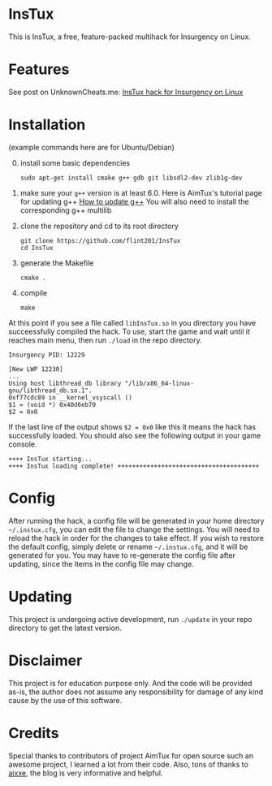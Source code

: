 # InsTux

This is InsTux, a free, feature-packed multihack for Insurgency on Linux.

# Features
See post on UnknownCheats.me:
[InsTux hack for Insurgency on Linux](https://www.unknowncheats.me/forum/insurgency/204814-instux-trainer-insurgency-linux-windows.html)

# Installation
(example commands here are for Ubuntu/Debian)

0. install some basic dependencies
    ```
    sudo apt-get install cmake g++ gdb git libsdl2-dev zlib1g-dev
    ```

1. make sure your `g++` version is at least 6.0. Here is AimTux's tutorial page for updating g++
    [How to update g++](https://github.com/AimTuxOfficial/AimTux/wiki/Updating-your-compiler)
    You will also need to install the corresponding g++ multilib
    
2. clone the repository and cd to its root directory
    ```
    git clone https://github.com/flint201/InsTux
    cd InsTux
    ```

3. generate the Makefile 
    ```
    cmake .
    ```

4. compile 
    ```
    make
    ```

At this point if you see a file called `libInsTux.so` in you directory you have succeessfully compiled the hack.
To use, start the game and wait until it reaches main menu, then run `./load` in the repo directory.
```
Insurgency PID: 12229

[New LWP 12230]
...
Using host libthread_db library "/lib/x86_64-linux-gnu/libthread_db.so.1".
0xf77cdc89 in __kernel_vsyscall ()
$1 = (void *) 0x40d6eb70
$2 = 0x0
```

If the last line of the output shows `$2 = 0x0` like this it means the hack has successfully loaded. You should also see the following output in your game console.

```
++++ InsTux starting...
++++ InsTux loading complete! +++++++++++++++++++++++++++++++++++++++
```

# Config
After running the hack, a config file will be generated in your home directory `~/.instux.cfg`, you can edit the file to change the settings. You will need to reload the hack in order for the changes to take effect. If you wish to restore the default config, simply delete or rename `~/.instux.cfg`, and it will be generated for you. You may have to re-generate the config file after updating, since the items in the config file may change.

# Updating
This project is undergoing active development, run `./update` in your repo directory to get the latest version.

# Disclaimer
This project is for education purpose only. And the code will be provided as-is, the author does not assume any responsibility for damage of any kind cause by the use of this software.

# Credits
Special thanks to contributors of project AimTux for open source such an awesome project, I learned a lot from their code.
Also, tons of thanks to [aixxe](aixxe.net), the blog is very informative and helpful.
